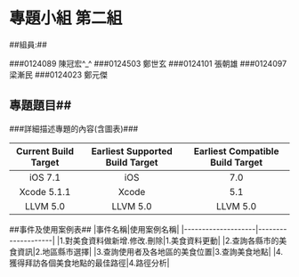 #  專題小組 第二組
##組員:##

###0124089 陳冠宏^_^
###0124503 鄭世玄
###0124101 張朝雄
###0124097 梁漸民
###0124023 鄭元傑
## 專題題目##
###詳細描述專題的內容(含圖表)###

| Current Build Target 	| Earliest Supported Build Target 	| Earliest Compatible Build Target 	|
|:--------------------:	|:-------------------------------:	|:--------------------------------:	|
|       iOS 7.1        	|            iOS | 7.0             	|             iOS 6.0              	|
|     Xcode 5.1.1      	|          Xcode | 5.1            	|           Xcode 5.0            	|
|      LLVM 5.0        	|             LLVM 5.0            	|             LLVM 5.0             	|

##事件及使用案例表##
|事件名稱|使用案例名稱|
|--------------------|--------------------|
|1.對美食資料做新增.修改.刪除|1.美食資料更動|
|2.查詢各縣市的美食資訊|2.地區縣市選擇|
|3.查詢使用者及各地區的美食位置|3.查詢美食地點|
|4.獲得拜訪各個美食地點的最佳路徑|4.路徑分析|
